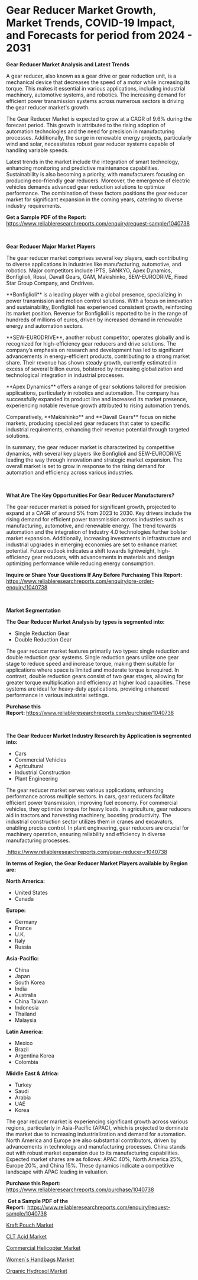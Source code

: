 <p><h1>Gear Reducer Market Growth, Market Trends, COVID-19 Impact, and Forecasts for period from 2024 - 2031</h1></p><p><strong>Gear Reducer Market Analysis and Latest Trends</strong></p>
<p><p>A gear reducer, also known as a gear drive or gear reduction unit, is a mechanical device that decreases the speed of a motor while increasing its torque. This makes it essential in various applications, including industrial machinery, automotive systems, and robotics. The increasing demand for efficient power transmission systems across numerous sectors is driving the gear reducer market's growth.</p><p>The Gear Reducer Market is expected to grow at a CAGR of 9.6% during the forecast period. This growth is attributed to the rising adoption of automation technologies and the need for precision in manufacturing processes. Additionally, the surge in renewable energy projects, particularly wind and solar, necessitates robust gear reducer systems capable of handling variable speeds.</p><p>Latest trends in the market include the integration of smart technology, enhancing monitoring and predictive maintenance capabilities. Sustainability is also becoming a priority, with manufacturers focusing on producing eco-friendly gear reducers. Moreover, the emergence of electric vehicles demands advanced gear reduction solutions to optimize performance. The combination of these factors positions the gear reducer market for significant expansion in the coming years, catering to diverse industry requirements.</p></p>
<p><strong>Get a Sample PDF of the Report:&nbsp;</strong> <a href="https://www.reliableresearchreports.com/enquiry/request-sample/1040738?utm_campaign=32&utm_medium=2&utm_source=Github&utm_content=ia&utm_term=02112024&utm_id=gear-reducer">https://www.reliableresearchreports.com/enquiry/request-sample/1040738</a></p>
<p>&nbsp;</p>
<p><strong>Gear Reducer Major Market Players</strong></p>
<p><p>The gear reducer market comprises several key players, each contributing to diverse applications in industries like manufacturing, automotive, and robotics. Major competitors include IPTS, SANKYO, Apex Dynamics, Bonfiglioli, Rossi, Davall Gears, GAM, Makishinko, SEW-EURODRIVE, Fixed Star Group Company, and Ondrives.</p><p>**Bonfiglioli** is a leading player with a global presence, specializing in power transmission and motion control solutions. With a focus on innovation and sustainability, Bonfiglioli has experienced consistent growth, reinforcing its market position. Revenue for Bonfiglioli is reported to be in the range of hundreds of millions of euros, driven by increased demand in renewable energy and automation sectors.</p><p>**SEW-EURODRIVE**, another robust competitor, operates globally and is recognized for high-efficiency gear reducers and drive solutions. The company’s emphasis on research and development has led to significant advancements in energy-efficient products, contributing to a strong market share. Their revenue has shown steady growth, currently estimated in excess of several billion euros, bolstered by increasing globalization and technological integration in industrial processes.</p><p>**Apex Dynamics** offers a range of gear solutions tailored for precision applications, particularly in robotics and automation. The company has successfully expanded its product line and increased its market presence, experiencing notable revenue growth attributed to rising automation trends.</p><p>Comparatively, **Makishinko** and **Davall Gears** focus on niche markets, producing specialized gear reducers that cater to specific industrial requirements, enhancing their revenue potential through targeted solutions.</p><p>In summary, the gear reducer market is characterized by competitive dynamics, with several key players like Bonfiglioli and SEW-EURODRIVE leading the way through innovation and strategic market expansion. The overall market is set to grow in response to the rising demand for automation and efficiency across various industries.</p></p>
<p>&nbsp;</p>
<p><strong>What Are The Key Opportunities For Gear Reducer Manufacturers?</strong></p>
<p><p>The gear reducer market is poised for significant growth, projected to expand at a CAGR of around 5% from 2023 to 2030. Key drivers include the rising demand for efficient power transmission across industries such as manufacturing, automotive, and renewable energy. The trend towards automation and the integration of Industry 4.0 technologies further bolster market expansion. Additionally, increasing investments in infrastructure and industrial upgrades in emerging economies are set to enhance market potential. Future outlook indicates a shift towards lightweight, high-efficiency gear reducers, with advancements in materials and design optimizing performance while reducing energy consumption.</p></p>
<p><strong>Inquire or Share Your Questions If Any Before Purchasing This Report:</strong> <a href="https://www.reliableresearchreports.com/enquiry/pre-order-enquiry/1040738?utm_campaign=32&utm_medium=2&utm_source=Github&utm_content=ia&utm_term=02112024&utm_id=gear-reducer">https://www.reliableresearchreports.com/enquiry/pre-order-enquiry/1040738</a></p>
<p>&nbsp;</p>
<p><strong>Market Segmentation</strong></p>
<p><strong>The Gear Reducer Market Analysis by types is segmented into:</strong></p>
<p><ul><li>Single Reduction Gear</li><li>Double Reduction Gear</li></ul></p>
<p><p>The gear reducer market features primarily two types: single reduction and double reduction gear systems. Single reduction gears utilize one gear stage to reduce speed and increase torque, making them suitable for applications where space is limited and moderate torque is required. In contrast, double reduction gears consist of two gear stages, allowing for greater torque multiplication and efficiency at higher load capacities. These systems are ideal for heavy-duty applications, providing enhanced performance in various industrial settings.</p></p>
<p><strong>Purchase this Report:&nbsp;</strong><a href="https://www.reliableresearchreports.com/purchase/1040738?utm_campaign=32&utm_medium=2&utm_source=Github&utm_content=ia&utm_term=02112024&utm_id=gear-reducer">https://www.reliableresearchreports.com/purchase/1040738</a></p>
<p>&nbsp;</p>
<p><strong>The Gear Reducer Market Industry Research by Application is segmented into:</strong></p>
<p><ul><li>Cars</li><li>Commercial Vehicles</li><li>Agricultural</li><li>Industrial Construction</li><li>Plant Engineering</li></ul></p>
<p><p>The gear reducer market serves various applications, enhancing performance across multiple sectors. In cars, gear reducers facilitate efficient power transmission, improving fuel economy. For commercial vehicles, they optimize torque for heavy loads. In agriculture, gear reducers aid in tractors and harvesting machinery, boosting productivity. The industrial construction sector utilizes them in cranes and excavators, enabling precise control. In plant engineering, gear reducers are crucial for machinery operation, ensuring reliability and efficiency in diverse manufacturing processes.</p></p>
<p><a href="https://www.reliableresearchreports.com/gear-reducer-r1040738?utm_campaign=32&utm_medium=2&utm_source=Github&utm_content=ia&utm_term=02112024&utm_id=gear-reducer">&nbsp;https://www.reliableresearchreports.com/gear-reducer-r1040738</a></p>
<p><strong>In terms of Region, the Gear Reducer Market Players available by Region are:</strong></p>
<p>
    <p> <strong> North America: </strong>
        <ul>
            <li>United States</li>
            <li>Canada</li>
        </ul>
        </p> 
    <p> <strong> Europe: </strong>
        <ul>
            <li>Germany</li>
            <li>France</li>
            <li>U.K.</li>
            <li>Italy</li>
            <li>Russia</li>
        </ul>
        </p> 
    <p> <strong> Asia-Pacific: </strong>
        <ul>
            <li>China</li>
            <li>Japan</li>
            <li>South Korea</li>
            <li>India</li>
            <li>Australia</li>
            <li>China Taiwan</li>
            <li>Indonesia</li>
            <li>Thailand</li>
            <li>Malaysia</li>
        </ul>
        </p> 
    <p> <strong> Latin America: </strong>
        <ul>
            <li>Mexico</li>
            <li>Brazil</li>
            <li>Argentina Korea</li>
            <li>Colombia</li>
        </ul>
        </p> 
    <p> <strong> Middle East & Africa: </strong>
        <ul>
            <li>Turkey</li>
            <li>Saudi</li>
            <li>Arabia</li>
            <li>UAE</li>
            <li>Korea</li>
        </ul>
    </p>
    </p>
<p><p>The gear reducer market is experiencing significant growth across various regions, particularly in Asia-Pacific (APAC), which is projected to dominate the market due to increasing industrialization and demand for automation. North America and Europe are also substantial contributors, driven by advancements in technology and manufacturing processes. China stands out with robust market expansion due to its manufacturing capabilities. Expected market shares are as follows: APAC 40%, North America 25%, Europe 20%, and China 15%. These dynamics indicate a competitive landscape with APAC leading in valuation.</p></p>
<p><strong>Purchase this Report: </strong><a href="https://www.reliableresearchreports.com/purchase/1040738?utm_campaign=32&utm_medium=2&utm_source=Github&utm_content=ia&utm_term=02112024&utm_id=gear-reducer">https://www.reliableresearchreports.com/purchase/1040738</a></p>
<p>&nbsp;<strong>Get a Sample PDF of the Report:&nbsp;&nbsp;</strong><a href="https://www.reliableresearchreports.com/enquiry/request-sample/1040738?utm_campaign=32&utm_medium=2&utm_source=Github&utm_content=ia&utm_term=02112024&utm_id=gear-reducer">https://www.reliableresearchreports.com/enquiry/request-sample/1040738</a></p>
<p><strong></strong></p>
<p><p><a href="https://medium.com/@adelinag5crz/kraft-pouch-market-efficiency-meets-innovation-the-dynamic-kraft-pouch-landscape-is-characterized-e14ff4bfe348?utm_campaign=32&utm_medium=2&utm_source=Github&utm_content=ia&utm_term=02112024&utm_id=gear-reducer">Kraft Pouch Market</a></p><p><a href="https://www.linkedin.com/pulse/clt-acid-market-global-insights-regional-analysis-2024-cm8ce?utm_campaign=32&utm_medium=2&utm_source=Github&utm_content=ia&utm_term=02112024&utm_id=gear-reducer">CLT Acid Market</a></p><p><a href="https://github.com/AlbertGonzalez266/Market-Research-Report-List-1/blob/main/commercial-helicopter-market.md?utm_campaign=32&utm_medium=2&utm_source=Github&utm_content=ia&utm_term=02112024&utm_id=gear-reducer">Commercial Helicopter Market</a></p><p><a href="https://www.linkedin.com/pulse/global-womens-handbags-industry-research-report-competitive-0rwge?utm_campaign=32&utm_medium=2&utm_source=Github&utm_content=ia&utm_term=02112024&utm_id=gear-reducer">Women`s Handbags Market</a></p><p><a href="https://medium.com/@paceyzqrlfe/the-organic-hydrosol-market-decisions-are-mostly-driven-by-resource-optimization-and-b137e254a4ec?utm_campaign=32&utm_medium=2&utm_source=Github&utm_content=ia&utm_term=02112024&utm_id=gear-reducer">Organic Hydrosol Market</a></p></p>